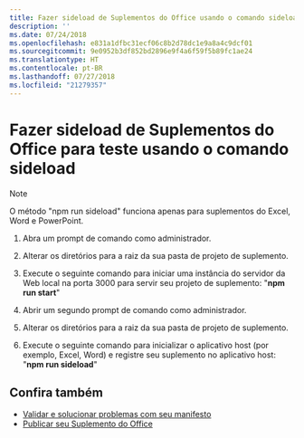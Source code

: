```yaml
---
title: Fazer sideload de Suplementos do Office usando o comando sideload
description: ''
ms.date: 07/24/2018
ms.openlocfilehash: e831a1dfbc31ecf06c8b2d78dc1e9a8a4c9dcf01
ms.sourcegitcommit: 9e0952b3df852bd2896e9f4a6f59f5b89fc1ae24
ms.translationtype: HT
ms.contentlocale: pt-BR
ms.lasthandoff: 07/27/2018
ms.locfileid: "21279357"
---
```

# <a name="sideload-office-add-ins-for-testing-using-the-sideload-command"></a>Fazer sideload de Suplementos do Office para teste usando o **comando sideload**
 >[!NOTE]
>O método "npm run sideload" funciona apenas para suplementos do Excel, Word e PowerPoint.

1. Abra um prompt de comando como administrador.

2. Alterar os diretórios para a raiz da sua pasta de projeto de suplemento.

3. Execute o seguinte comando para iniciar uma instância do servidor da Web local na porta 3000 para servir seu projeto de suplemento: "**npm run start**"

4. Abrir um segundo prompt de comando como administrador.

5. Alterar os diretórios para a raiz da sua pasta de projeto de suplemento.

6. Execute o seguinte comando para inicializar o aplicativo host (por exemplo, Excel, Word) e registre seu suplemento no aplicativo host: "**npm run sideload**"

## <a name="see-also"></a>Confira também

- [Validar e solucionar problemas com seu manifesto](troubleshoot-manifest.md)
- [Publicar seu Suplemento do Office](../publish/publish.md)